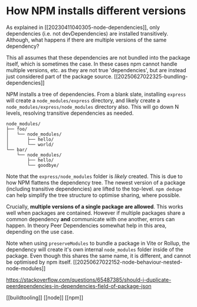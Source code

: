 # How NPM installs different versions

As explained in [[20230411040305-node-dependencies]], only dependencies (i.e. not devDependencies) are installed transitively. Although, what happens if there are multiple versions of the same dependency?

This all assumes that these dependencies are not bundled into the package itself, which is sometimes the case. In these cases npm cannot handle multiple versions, etc. as they are not true 'dependencies', but are instead just considered part of the package source. [[20250627022325-bundling-dependencies]]

NPM installs a tree of dependencies. From a blank slate, installing `express` will create a `node_modules/express` directory, and likely create a `node_modules/express/node_modules` directory also. This will go down N levels, resolving transitive dependencies as needed.

```
node_modules/
├── foo/
│   └── node_modules/
│       ├── hello/
│       └── world/
└── bar/
    └── node_modules/
        ├── hello/
        └── goodbye/
```

Note that the `express/node_modules` folder is _likely_ created. This is due to how NPM flattens the dependency tree. The newest version of a package (including transitive dependencies) are lifted to the top-level. `npm dedupe` can help simplify the tree structure to optimise sharing, where possible.

Crucially, **multiple versions of a single package are allowed**. This works well when packages are contained. However if multiple packages share a common dependency **and** communicate with one another, errors can happen. In theory Peer Dependencies somewhat help in this area, depending on the use case.

Note when using `preserveModules` to bundle a package in Vite or Rollup, the dependency will create it's own internal `node_modules` folder inside of the package. Even though this shares the same name, it is different, and cannot be optimised by npm itself. [[20250627022152-node-behaviour-nested-node-modules]]

https://stackoverflow.com/questions/65487385/should-i-duplicate-peerdependencies-in-dependencies-field-of-package-json

[[buildtooling]]
[[node]]
[[npm]]